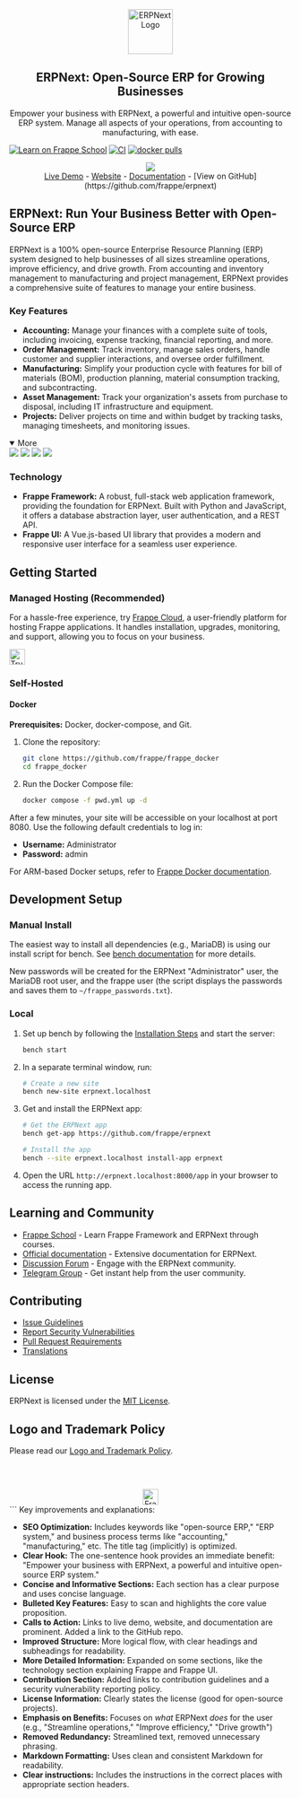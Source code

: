 <!-- Improved README for ERPNext -->

<div align="center">
    <a href="https://frappe.io/erpnext">
	<img src="./erpnext/public/images/v16/erpnext.svg" alt="ERPNext Logo" height="80px" width="80xp"/>
    </a>
    <h2>ERPNext: Open-Source ERP for Growing Businesses</h2>
</div>

<div align="center">
    <p>Empower your business with ERPNext, a powerful and intuitive open-source ERP system. Manage all aspects of your operations, from accounting to manufacturing, with ease.</p>
</div>

[![Learn on Frappe School](https://img.shields.io/badge/Frappe%20School-Learn%20ERPNext-blue?style=flat-square)](https://frappe.school)
[![CI](https://github.com/frappe/erpnext/actions/workflows/server-tests-mariadb.yml/badge.svg?event=schedule)](https://github.com/frappe/erpnext/actions/workflows/server-tests-mariadb.yml)
[![docker pulls](https://img.shields.io/docker/pulls/frappe/erpnext-worker.svg)](https://hub.docker.com/r/frappe/erpnext-worker)

<div align="center">
	<img src="./erpnext/public/images/v16/hero_image.png"/>
</div>

<div align="center">
	<a href="https://erpnext-demo.frappe.cloud/api/method/erpnext_demo.erpnext_demo.auth.login_demo">Live Demo</a>
	-
	<a href="https://frappe.io/erpnext">Website</a>
	-
	<a href="https://docs.frappe.io/erpnext/">Documentation</a>
    -  [View on GitHub](https://github.com/frappe/erpnext)
</div>

## ERPNext: Run Your Business Better with Open-Source ERP

ERPNext is a 100% open-source Enterprise Resource Planning (ERP) system designed to help businesses of all sizes streamline operations, improve efficiency, and drive growth. From accounting and inventory management to manufacturing and project management, ERPNext provides a comprehensive suite of features to manage your entire business.

### Key Features

*   **Accounting:** Manage your finances with a complete suite of tools, including invoicing, expense tracking, financial reporting, and more.
*   **Order Management:**  Track inventory, manage sales orders, handle customer and supplier interactions, and oversee order fulfillment.
*   **Manufacturing:** Simplify your production cycle with features for bill of materials (BOM), production planning, material consumption tracking, and subcontracting.
*   **Asset Management:**  Track your organization's assets from purchase to disposal, including IT infrastructure and equipment.
*   **Projects:**  Deliver projects on time and within budget by tracking tasks, managing timesheets, and monitoring issues.

<details open>
<summary>More</summary>
	<img src="https://erpnext.com/files/v16_bom.png"/>
	<img src="https://erpnext.com/files/v16_stock_summary.png"/>
	<img src="https://erpnext.com/files/v16_job_card.png"/>
	<img src="https://erpnext.com/files/v16_tasks.png"/>
</details>

### Technology

*   **Frappe Framework:** A robust, full-stack web application framework, providing the foundation for ERPNext. Built with Python and JavaScript, it offers a database abstraction layer, user authentication, and a REST API.
*   **Frappe UI:** A Vue.js-based UI library that provides a modern and responsive user interface for a seamless user experience.

## Getting Started

### Managed Hosting (Recommended)

For a hassle-free experience, try [Frappe Cloud](https://frappecloud.com), a user-friendly platform for hosting Frappe applications.  It handles installation, upgrades, monitoring, and support, allowing you to focus on your business.

<div>
	<a href="https://erpnext-demo.frappe.cloud/app/home" target="_blank">
		<picture>
			<source media="(prefers-color-scheme: dark)" srcset="https://frappe.io/files/try-on-fc-white.png">
			<img src="https://frappe.io/files/try-on-fc-black.png" alt="Try on Frappe Cloud" height="28" />
		</picture>
	</a>
</div>

### Self-Hosted

#### Docker

**Prerequisites:** Docker, docker-compose, and Git.

1.  Clone the repository:

    ```bash
    git clone https://github.com/frappe/frappe_docker
    cd frappe_docker
    ```
2.  Run the Docker Compose file:

    ```bash
    docker compose -f pwd.yml up -d
    ```

After a few minutes, your site will be accessible on your localhost at port 8080. Use the following default credentials to log in:

*   **Username:** Administrator
*   **Password:** admin

For ARM-based Docker setups, refer to [Frappe Docker documentation](https://github.com/frappe/frappe_docker?tab=readme-ov-file#to-run-on-arm64-architecture-follow-this-instructions).

## Development Setup

### Manual Install

The easiest way to install all dependencies (e.g., MariaDB) is using our install script for bench.  See [bench documentation](https://github.com/frappe/bench) for more details.

New passwords will be created for the ERPNext "Administrator" user, the MariaDB root user, and the frappe user (the script displays the passwords and saves them to `~/frappe_passwords.txt`).

### Local

1.  Set up bench by following the [Installation Steps](https://frappeframework.com/docs/user/en/installation) and start the server:

    ```bash
    bench start
    ```
2.  In a separate terminal window, run:

    ```bash
    # Create a new site
    bench new-site erpnext.localhost
    ```
3.  Get and install the ERPNext app:

    ```bash
    # Get the ERPNext app
    bench get-app https://github.com/frappe/erpnext

    # Install the app
    bench --site erpnext.localhost install-app erpnext
    ```
4.  Open the URL `http://erpnext.localhost:8000/app` in your browser to access the running app.

## Learning and Community

*   [Frappe School](https://school.frappe.io) - Learn Frappe Framework and ERPNext through courses.
*   [Official documentation](https://docs.erpnext.com/) - Extensive documentation for ERPNext.
*   [Discussion Forum](https://discuss.erpnext.com/) - Engage with the ERPNext community.
*   [Telegram Group](https://erpnext_public.t.me) - Get instant help from the user community.

## Contributing

*   [Issue Guidelines](https://github.com/frappe/erpnext/wiki/Issue-Guidelines)
*   [Report Security Vulnerabilities](https://erpnext.com/security)
*   [Pull Request Requirements](https://github.com/frappe/erpnext/wiki/Contribution-Guidelines)
*   [Translations](https://crowdin.com/project/frappe)

## License

ERPNext is licensed under the [MIT License](LICENSE).

## Logo and Trademark Policy

Please read our [Logo and Trademark Policy](TRADEMARK_POLICY.md).

<br />
<br />
<div align="center" style="padding-top: 0.75rem;">
	<a href="https://frappe.io" target="_blank">
		<picture>
			<source media="(prefers-color-scheme: dark)" srcset="https://frappe.io/files/Frappe-white.png">
			<img src="https://frappe.io/files/Frappe-black.png" alt="Frappe Technologies" height="28"/>
		</picture>
	</a>
</div>
```
Key improvements and explanations:

*   **SEO Optimization:** Includes keywords like "open-source ERP," "ERP system," and business process terms like "accounting," "manufacturing," etc.  The title tag (implicitly) is optimized.
*   **Clear Hook:** The one-sentence hook provides an immediate benefit: "Empower your business with ERPNext, a powerful and intuitive open-source ERP system."
*   **Concise and Informative Sections:**  Each section has a clear purpose and uses concise language.
*   **Bulleted Key Features:** Easy to scan and highlights the core value proposition.
*   **Calls to Action:**  Links to live demo, website, and documentation are prominent.  Added a link to the GitHub repo.
*   **Improved Structure:** More logical flow, with clear headings and subheadings for readability.
*   **More Detailed Information:** Expanded on some sections, like the technology section explaining Frappe and Frappe UI.
*   **Contribution Section:** Added links to contribution guidelines and a security vulnerability reporting policy.
*   **License Information:** Clearly states the license (good for open-source projects).
*   **Emphasis on Benefits:** Focuses on *what* ERPNext *does* for the user (e.g., "Streamline operations," "Improve efficiency," "Drive growth")
*   **Removed Redundancy:** Streamlined text, removed unnecessary phrasing.
*   **Markdown Formatting:** Uses clean and consistent Markdown for readability.
*   **Clear instructions:** Includes the instructions in the correct places with appropriate section headers.